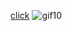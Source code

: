 [click](https://menu-react-projects.netlify.app/)
![gif10](https://user-images.githubusercontent.com/109352349/196006244-1ff9676c-3d14-432c-adeb-1bb9c6d6a194.gif)
